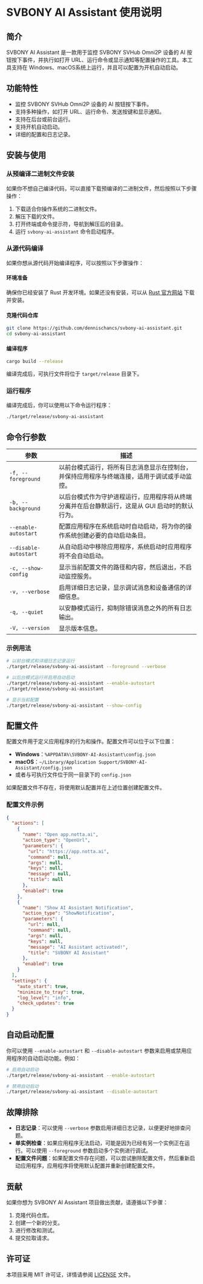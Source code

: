 # SVBONY AI Assistant 使用说明

## 简介
SVBONY AI Assistant 是一款用于监控 SVBONY SVHub Omni2P 设备的 AI 按钮按下事件，并执行如打开 URL、运行命令或显示通知等配置操作的工具。本工具支持在 Windows、macOS系统上运行，并且可以配置为开机自动启动。

## 功能特性
- 监控 SVBONY SVHub Omni2P 设备的 AI 按钮按下事件。
- 支持多种操作，如打开 URL、运行命令、发送按键和显示通知。
- 支持在后台或前台运行。
- 支持开机自动启动。
- 详细的配置和日志记录。

## 安装与使用

### 从预编译二进制文件安装
如果你不想自己编译代码，可以直接下载预编译的二进制文件，然后按照以下步骤操作：
1. 下载适合你操作系统的二进制文件。
2. 解压下载的文件。
3. 打开终端或命令提示符，导航到解压后的目录。
4. 运行 `svbony-ai-assistant` 命令启动程序。

### 从源代码编译
如果你想从源代码开始编译程序，可以按照以下步骤操作：

#### 环境准备
确保你已经安装了 Rust 开发环境。如果还没有安装，可以从 [Rust 官方网站](https://www.rust-lang.org/tools/install) 下载并安装。

#### 克隆代码仓库
```bash
git clone https://github.com/dennischancs/svbony-ai-assistant.git
cd svbony-ai-assistant
```

#### 编译程序
```bash
cargo build --release
```
编译完成后，可执行文件将位于 `target/release` 目录下。

### 运行程序
编译完成后，你可以使用以下命令运行程序：
```bash
./target/release/svbony-ai-assistant
```

## 命令行参数
| 参数 | 描述 |
| ---- | ---- |
| `-f, --foreground` | 以前台模式运行，将所有日志消息显示在控制台，并保持应用程序与终端连接，适用于调试或手动监控。 |
| `-b, --background` | 以后台模式作为守护进程运行，应用程序将从终端分离并在后台静默运行，这是从 GUI 启动时的默认行为。 |
| `--enable-autostart` | 配置应用程序在系统启动时自动启动，将为你的操作系统创建必要的自动启动条目。 |
| `--disable-autostart` | 从自动启动中移除应用程序，系统启动时应用程序将不会自动启动。 |
| `-c, --show-config` | 显示当前配置文件的路径和内容，然后退出，不启动监控服务。 |
| `-v, --verbose` | 启用详细日志记录，显示调试消息和设备通信的详细信息。 |
| `-q, --quiet` | 以安静模式运行，抑制除错误消息之外的所有日志输出。 |
| `-V, --version` | 显示版本信息。 |

### 示例用法
```bash
# 以前台模式和详细日志记录运行
./target/release/svbony-ai-assistant --foreground --verbose

# 以后台模式运行并启用自动启动
./target/release/svbony-ai-assistant --enable-autostart
./target/release/svbony-ai-assistant

# 显示当前配置
./target/release/svbony-ai-assistant --show-config
```

## 配置文件
配置文件用于定义应用程序的行为和操作。配置文件可以位于以下位置：
- **Windows**：`%APPDATA%\SVBONY-AI-Assistant\config.json`
- **macOS**：`~/Library/Application Support/SVBONY-AI-Assistant/config.json`
- 或者与可执行文件位于同一目录下的 `config.json`

如果配置文件不存在，将使用默认配置并在上述位置创建配置文件。

### 配置文件示例
```json
{
  "actions": [
    {
      "name": "Open app.notta.ai",
      "action_type": "OpenUrl",
      "parameters": {
        "url": "https://app.notta.ai",
        "command": null,
        "args": null,
        "keys": null,
        "message": null,
        "title": null
      },
      "enabled": true
    },
    {
      "name": "Show AI Assistant Notification",
      "action_type": "ShowNotification",
      "parameters": {
        "url": null,
        "command": null,
        "args": null,
        "keys": null,
        "message": "AI Assistant activated!",
        "title": "SVBONY AI Assistant"
      },
      "enabled": true
    }
  ],
  "settings": {
    "auto_start": true,
    "minimize_to_tray": true,
    "log_level": "info",
    "check_updates": true
  }
}
```

## 自动启动配置
你可以使用 `--enable-autostart` 和 `--disable-autostart` 参数来启用或禁用应用程序的自动启动功能。例如：
```bash
# 启用自动启动
./target/release/svbony-ai-assistant --enable-autostart

# 禁用自动启动
./target/release/svbony-ai-assistant --disable-autostart
```

## 故障排除
- **日志记录**：可以使用 `--verbose` 参数启用详细日志记录，以便更好地排查问题。
- **单实例检查**：如果应用程序无法启动，可能是因为已经有另一个实例正在运行。可以使用 `--foreground` 参数启动多个实例进行调试。
- **配置文件问题**：如果配置文件存在问题，可以尝试删除配置文件，然后重新启动应用程序，应用程序将使用默认配置并重新创建配置文件。

## 贡献
如果你想为 SVBONY AI Assistant 项目做出贡献，请遵循以下步骤：
1. 克隆代码仓库。
2. 创建一个新的分支。
3. 进行修改和测试。
4. 提交拉取请求。

## 许可证
本项目采用 MIT 许可证，详情请参阅 [LICENSE](LICENSE) 文件。